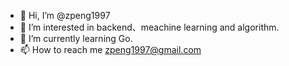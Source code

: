 - 👋 Hi, I’m @zpeng1997
- 👀 I’m interested in backend、meachine learning and algorithm.
- 🌱 I’m currently learning Go.
- 📫 How to reach me zpeng1997@gmail.com

<!---
zpeng1997/zpeng1997 is a ✨ special ✨ repository because its `README.md` (this file) appears on your GitHub profile.
You can click the Preview link to take a look at your changes.
--->

